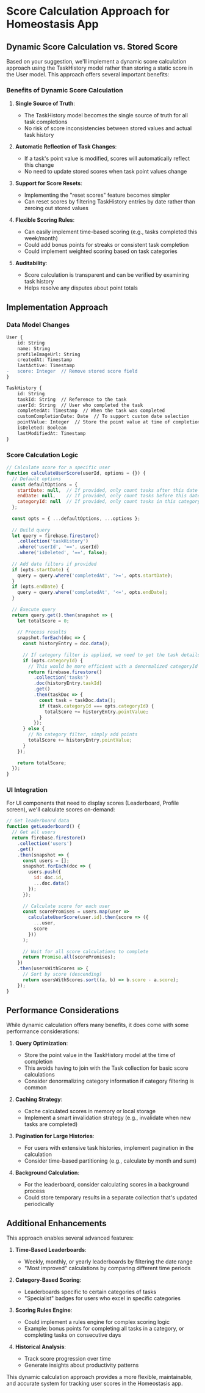 # Score Calculation Approach for Homeostasis App

## Dynamic Score Calculation vs. Stored Score

Based on your suggestion, we'll implement a dynamic score calculation approach using the TaskHistory model rather than storing a static score in the User model. This approach offers several important benefits:

### Benefits of Dynamic Score Calculation

1. **Single Source of Truth**: 
   - The TaskHistory model becomes the single source of truth for all task completions
   - No risk of score inconsistencies between stored values and actual task history

2. **Automatic Reflection of Task Changes**:
   - If a task's point value is modified, scores will automatically reflect this change
   - No need to update stored scores when task point values change

3. **Support for Score Resets**:
   - Implementing the "reset scores" feature becomes simpler
   - Can reset scores by filtering TaskHistory entries by date rather than zeroing out stored values

4. **Flexible Scoring Rules**:
   - Can easily implement time-based scoring (e.g., tasks completed this week/month)
   - Could add bonus points for streaks or consistent task completion
   - Could implement weighted scoring based on task categories

5. **Auditability**:
   - Score calculation is transparent and can be verified by examining task history
   - Helps resolve any disputes about point totals

## Implementation Approach

### Data Model Changes

```diff
User {
    id: String
    name: String
    profileImageUrl: String
    createdAt: Timestamp
    lastActive: Timestamp
-   score: Integer  // Remove stored score field
}

TaskHistory {
    id: String
    taskId: String  // Reference to the task
    userId: String  // User who completed the task
    completedAt: Timestamp  // When the task was completed
    customCompletionDate: Date  // To support custom date selection
    pointValue: Integer  // Store the point value at time of completion
    isDeleted: Boolean
    lastModifiedAt: Timestamp
}
```

### Score Calculation Logic

```javascript
// Calculate score for a specific user
function calculateUserScore(userId, options = {}) {
  // Default options
  const defaultOptions = {
    startDate: null,  // If provided, only count tasks after this date
    endDate: null,    // If provided, only count tasks before this date
    categoryId: null  // If provided, only count tasks in this category
  };
  
  const opts = { ...defaultOptions, ...options };
  
  // Build query
  let query = firebase.firestore()
    .collection('taskHistory')
    .where('userId', '==', userId)
    .where('isDeleted', '==', false);
    
  // Add date filters if provided
  if (opts.startDate) {
    query = query.where('completedAt', '>=', opts.startDate);
  }
  if (opts.endDate) {
    query = query.where('completedAt', '<=', opts.endDate);
  }
  
  // Execute query
  return query.get().then(snapshot => {
    let totalScore = 0;
    
    // Process results
    snapshot.forEach(doc => {
      const historyEntry = doc.data();
      
      // If category filter is applied, we need to get the task details
      if (opts.categoryId) {
        // This would be more efficient with a denormalized categoryId in the TaskHistory model
        return firebase.firestore()
          .collection('tasks')
          .doc(historyEntry.taskId)
          .get()
          .then(taskDoc => {
            const task = taskDoc.data();
            if (task.categoryId === opts.categoryId) {
              totalScore += historyEntry.pointValue;
            }
          });
      } else {
        // No category filter, simply add points
        totalScore += historyEntry.pointValue;
      }
    });
    
    return totalScore;
  });
}
```

### UI Integration

For UI components that need to display scores (Leaderboard, Profile screen), we'll calculate scores on-demand:

```javascript
// Get leaderboard data
function getLeaderboard() {
  // Get all users
  return firebase.firestore()
    .collection('users')
    .get()
    .then(snapshot => {
      const users = [];
      snapshot.forEach(doc => {
        users.push({
          id: doc.id,
          ...doc.data()
        });
      });
      
      // Calculate score for each user
      const scorePromises = users.map(user => 
        calculateUserScore(user.id).then(score => ({
          ...user,
          score
        }))
      );
      
      // Wait for all score calculations to complete
      return Promise.all(scorePromises);
    })
    .then(usersWithScores => {
      // Sort by score (descending)
      return usersWithScores.sort((a, b) => b.score - a.score);
    });
}
```

## Performance Considerations

While dynamic calculation offers many benefits, it does come with some performance considerations:

1. **Query Optimization**:
   - Store the point value in the TaskHistory model at the time of completion
   - This avoids having to join with the Task collection for basic score calculations
   - Consider denormalizing category information if category filtering is common

2. **Caching Strategy**:
   - Cache calculated scores in memory or local storage
   - Implement a smart invalidation strategy (e.g., invalidate when new tasks are completed)

3. **Pagination for Large Histories**:
   - For users with extensive task histories, implement pagination in the calculation
   - Consider time-based partitioning (e.g., calculate by month and sum)

4. **Background Calculation**:
   - For the leaderboard, consider calculating scores in a background process
   - Could store temporary results in a separate collection that's updated periodically

## Additional Enhancements

This approach enables several advanced features:

1. **Time-Based Leaderboards**:
   - Weekly, monthly, or yearly leaderboards by filtering the date range
   - "Most improved" calculations by comparing different time periods

2. **Category-Based Scoring**:
   - Leaderboards specific to certain categories of tasks
   - "Specialist" badges for users who excel in specific categories

3. **Scoring Rules Engine**:
   - Could implement a rules engine for complex scoring logic
   - Example: bonus points for completing all tasks in a category, or completing tasks on consecutive days

4. **Historical Analysis**:
   - Track score progression over time
   - Generate insights about productivity patterns

This dynamic calculation approach provides a more flexible, maintainable, and accurate system for tracking user scores in the Homeostasis app.